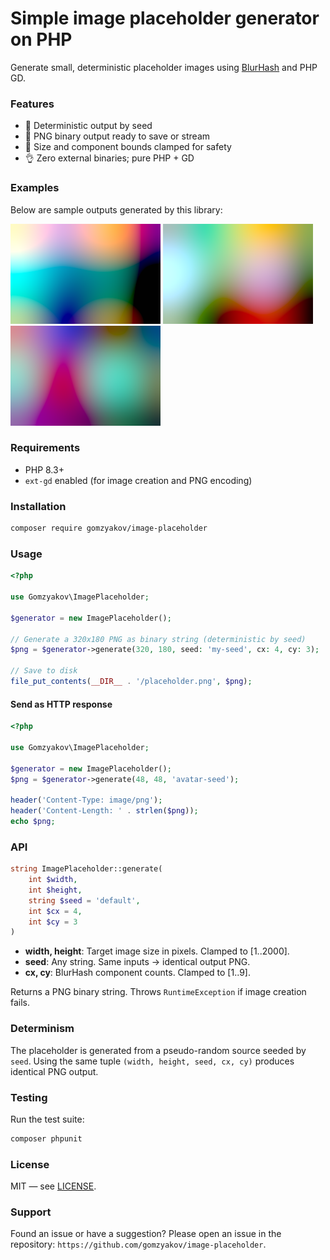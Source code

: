 # Simple image placeholder generator on PHP

Generate small, deterministic placeholder images using [BlurHash](https://blurha.sh) and PHP GD.

### Features

- 🍴 Deterministic output by seed
- 🌇 PNG binary output ready to save or stream
- 🐊 Size and component bounds clamped for safety
- 👌 Zero external binaries; pure PHP + GD

### Examples

Below are sample outputs generated by this library:

![Image placeholder generated with PHP (example three)](tests/images/example_3.png) ![Image placeholder generated with PHP (example one)](tests/images/example_1.png) ![Image placeholder generated with PHP (example two)](tests/images/example_2.png)

### Requirements

- PHP 8.3+
- `ext-gd` enabled (for image creation and PNG encoding)

### Installation

```sh
composer require gomzyakov/image-placeholder
```

### Usage

```php
<?php

use Gomzyakov\ImagePlaceholder;

$generator = new ImagePlaceholder();

// Generate a 320x180 PNG as binary string (deterministic by seed)
$png = $generator->generate(320, 180, seed: 'my-seed', cx: 4, cy: 3);

// Save to disk
file_put_contents(__DIR__ . '/placeholder.png', $png);
```

#### Send as HTTP response

```php
<?php

use Gomzyakov\ImagePlaceholder;

$generator = new ImagePlaceholder();
$png = $generator->generate(48, 48, 'avatar-seed');

header('Content-Type: image/png');
header('Content-Length: ' . strlen($png));
echo $png;
```

### API

```php
string ImagePlaceholder::generate(
    int $width,
    int $height,
    string $seed = 'default',
    int $cx = 4,
    int $cy = 3
)
```

- **width, height**: Target image size in pixels. Clamped to [1..2000].
- **seed**: Any string. Same inputs → identical output PNG.
- **cx, cy**: BlurHash component counts. Clamped to [1..9].

Returns a PNG binary string. Throws `RuntimeException` if image creation fails.

### Determinism

The placeholder is generated from a pseudo-random source seeded by `seed`. Using the same tuple `(width, height, seed, cx, cy)` produces identical PNG output.

### Testing

Run the test suite:

```sh
composer phpunit
```

### License

MIT — see [LICENSE](LICENSE).

### Support

Found an issue or have a suggestion? Please open an issue in the repository: `https://github.com/gomzyakov/image-placeholder`.
